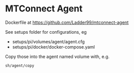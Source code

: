 # MTConnect Agent 

Dockerfile at https://github.com/Ladder99/mtconnect-agent

See setups folder for configurations, eg

- setups/pi/volumes/agent/agent.cfg
- setups/pi/docker/docker-compose.yaml

Copy those into the agent named volume with, e.g.

    sh/agent/copy
